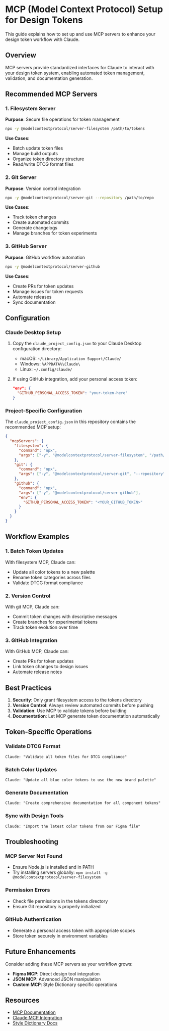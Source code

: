 # MCP (Model Context Protocol) Setup for Design Tokens

This guide explains how to set up and use MCP servers to enhance your design token workflow with Claude.

## Overview

MCP servers provide standardized interfaces for Claude to interact with your design token system, enabling automated token management, validation, and documentation generation.

## Recommended MCP Servers

### 1. Filesystem Server
**Purpose**: Secure file operations for token management
```bash
npx -y @modelcontextprotocol/server-filesystem /path/to/tokens
```

**Use Cases**:
- Batch update token files
- Manage build outputs
- Organize token directory structure
- Read/write DTCG format files

### 2. Git Server
**Purpose**: Version control integration
```bash
npx -y @modelcontextprotocol/server-git --repository /path/to/repo
```

**Use Cases**:
- Track token changes
- Create automated commits
- Generate changelogs
- Manage branches for token experiments

### 3. GitHub Server
**Purpose**: GitHub workflow automation
```bash
npx -y @modelcontextprotocol/server-github
```

**Use Cases**:
- Create PRs for token updates
- Manage issues for token requests
- Automate releases
- Sync documentation

## Configuration

### Claude Desktop Setup

1. Copy the `claude_project_config.json` to your Claude Desktop configuration directory:
   - macOS: `~/Library/Application Support/Claude/`
   - Windows: `%APPDATA%\Claude\`
   - Linux: `~/.config/claude/`

2. If using GitHub integration, add your personal access token:
   ```json
   "env": {
     "GITHUB_PERSONAL_ACCESS_TOKEN": "your-token-here"
   }
   ```

### Project-Specific Configuration

The `claude_project_config.json` in this repository contains the recommended MCP setup:

```json
{
  "mcpServers": {
    "filesystem": {
      "command": "npx",
      "args": ["-y", "@modelcontextprotocol/server-filesystem", "/path/to/tokens"]
    },
    "git": {
      "command": "npx",
      "args": ["-y", "@modelcontextprotocol/server-git", "--repository", "/path/to/repo"]
    },
    "github": {
      "command": "npx",
      "args": ["-y", "@modelcontextprotocol/server-github"],
      "env": {
        "GITHUB_PERSONAL_ACCESS_TOKEN": "<YOUR_GITHUB_TOKEN>"
      }
    }
  }
}
```

## Workflow Examples

### 1. Batch Token Updates
With filesystem MCP, Claude can:
- Update all color tokens to a new palette
- Rename token categories across files
- Validate DTCG format compliance

### 2. Version Control
With git MCP, Claude can:
- Commit token changes with descriptive messages
- Create branches for experimental tokens
- Track token evolution over time

### 3. GitHub Integration
With GitHub MCP, Claude can:
- Create PRs for token updates
- Link token changes to design issues
- Automate release notes

## Best Practices

1. **Security**: Only grant filesystem access to the tokens directory
2. **Version Control**: Always review automated commits before pushing
3. **Validation**: Use MCP to validate tokens before building
4. **Documentation**: Let MCP generate token documentation automatically

## Token-Specific Operations

### Validate DTCG Format
```
Claude: "Validate all token files for DTCG compliance"
```

### Batch Color Updates
```
Claude: "Update all blue color tokens to use the new brand palette"
```

### Generate Documentation
```
Claude: "Create comprehensive documentation for all component tokens"
```

### Sync with Design Tools
```
Claude: "Import the latest color tokens from our Figma file"
```

## Troubleshooting

### MCP Server Not Found
- Ensure Node.js is installed and in PATH
- Try installing servers globally: `npm install -g @modelcontextprotocol/server-filesystem`

### Permission Errors
- Check file permissions in the tokens directory
- Ensure Git repository is properly initialized

### GitHub Authentication
- Generate a personal access token with appropriate scopes
- Store token securely in environment variables

## Future Enhancements

Consider adding these MCP servers as your workflow grows:
- **Figma MCP**: Direct design tool integration
- **JSON MCP**: Advanced JSON manipulation
- **Custom MCP**: Style Dictionary specific operations

## Resources

- [MCP Documentation](https://modelcontextprotocol.io)
- [Claude MCP Integration](https://docs.anthropic.com/en/docs/claude-code/mcp)
- [Style Dictionary Docs](https://amzn.github.io/style-dictionary/)